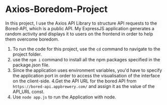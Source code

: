 # Axios-Boredom-Project
In this project, I use the Axios API Library to structure API requests to the Bored-API, which is a public API. My ExpressJS application generates a random activity and displays it to users on the frontend in order to help them overcome boredom.

1. To run the code for this project, use the `cd` command to navigate to the project folder.
2. use the `npm i` command to install all the npm packages specified in the package.json file.
3. Since the application uses environment variables, you'd have to specify the application port in order to access the visualisation of the interface on the client-side.
4.Get the API URL for the bored API from `https://bored-api.appbrewery.com/` and assign it as the value of the API_URL const.
5. Use `node app.js` to run the Application with node.
